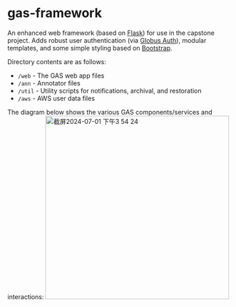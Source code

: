# gas-framework
An enhanced web framework (based on [Flask](http://flask.pocoo.org/)) for use in the capstone project. Adds robust user authentication (via [Globus Auth](https://docs.globus.org/api/auth)), modular templates, and some simple styling based on [Bootstrap](http://getbootstrap.com/).

Directory contents are as follows:
* `/web` - The GAS web app files
* `/ann` - Annotator files
* `/util` - Utility scripts for notifications, archival, and restoration
* `/aws` - AWS user data files

The diagram below shows the various GAS components/services and interactions:
<img width="412" alt="截屏2024-07-01 下午3 54 24" src="https://github.com/tianna0/Genomics-Annotation-Cloud-based-Service/assets/144874312/772239d2-8c53-447f-8ed1-8e564ddea8c2">
